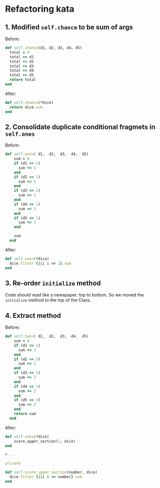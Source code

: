 # Refactoring kata

## 1.  Modified `self.chance` to be sum of args

Before:

```ruby
def self.chance(d1, d2, d3, d4, d5)
  total = 0
  total += d1
  total += d2
  total += d3
  total += d4
  total += d5
  return total
end
```

After:

```ruby
def self.chance(*dice)
  return dice.sum
end
```

## 2.  Consolidate duplicate conditional fragmets in `self.ones`

Before:

```ruby
def self.ones( d1,  d2,  d3,  d4,  d5)
    sum = 0
    if (d1 == 1)
      sum += 1
    end
    if (d2 == 1)
      sum += 1
    end
    if (d3 == 1)
      sum += 1
    end
    if (d4 == 1)
      sum += 1
    end
    if (d5 == 1)
      sum += 1
    end

    sum
  end
```

After:

```ruby
def self.ones(*dice)
  dice.filter {|i| i == 1}.sum 
end
```

## 3.  Re-order `initialize` method

Code should read like a newspaper: top to bottom.  So we moved the `initialize` method to the top of the Class.

## 4.  Extract method

Before:

```ruby
def self.twos( d1,  d2,  d3,  d4,  d5)
    sum = 0
    if (d1 == 2)
      sum += 2
    end
    if (d2 == 2)
      sum += 2
    end
    if (d3 == 2)
      sum += 2
    end
    if (d4 == 2)
      sum += 2
    end
    if (d5 == 2)
      sum += 2
    end
    return sum
  end
```

After:

```ruby
def self.ones(*dice)
    score_upper_section(1, dice)
end

# ...

private

def self.score_upper_section(number, dice)
  dice.filter {|i| i == number}.sum 
end
```